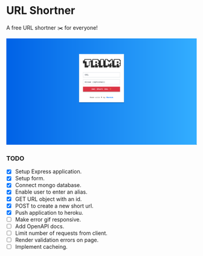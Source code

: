 # URL Shortner
A free URL shortner ✂️ for everyone! 

![screenshot](trimir.png)

### TODO

- [x] Setup Express application.
- [x] Setup form.
- [x] Connect mongo database.
- [x] Enable user to enter an alias.
- [x] GET URL object with an id.
- [x] POST to create a new short url.
- [x] Push application to heroku.
- [ ] Make error gif responsive.
- [ ] Add OpenAPI docs.
- [ ] Limit number of requests from client.
- [ ] Render validation errors on page.
- [ ] Implement cacheing.
